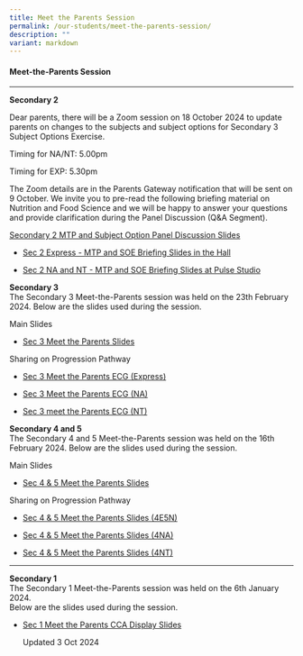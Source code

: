 ```yaml
---
title: Meet the Parents Session
permalink: /our-students/meet-the-parents-session/
description: ""
variant: markdown
---
```

<h4>Meet-the-Parents Session</h4>
<hr>
<p><strong>Secondary 2</strong>
</p>
<p>Dear parents, there will be a Zoom session on 18 October 2024 to update
parents on changes to the subjects and subject options for Secondary 3
Subject Options Exercise.</p>
<p>Timing for NA/NT: 5.00pm</p>
<p>Timing for EXP: 5.30pm</p>
<p>The Zoom details are in the Parents Gateway notification that will be
sent on 9 October. We invite you to pre-read the following briefing material
on Nutrition and Food Science and we will be happy to answer your questions
and provide clarification during the Panel Discussion (Q&amp;A Segment).</p>
<p><u>Secondary 2 MTP and Subject Option Panel Discussion Slides</u>
</p>
<ul data-tight="true" class="tight">
<li>
<p><a href="/files/S2_MTP___SOE_Hall_Slides.pdf" rel="noopener nofollow" target="_blank">Sec 2 Express - MTP and SOE Briefing Slides in the Hall</a>
</p>
</li>
<li>
<p><a href="/files/S2_MTP___SOE_Pulse_Studio_Slides.pdf" rel="noopener nofollow" target="_blank">Sec 2 NA and NT - MTP and SOE Briefing Slides at Pulse Studio</a>
</p>
</li>
</ul>
<p><strong>Secondary 3</strong> 
<br>The Secondary 3 Meet-the-Parents session was held on the 23th February
2024. Below are the slides used during the session.</p>
<p>Main Slides</p>
<ul data-tight="true" class="tight">
<li>
<p><a href="/files/S3_MTP_Slides.pdf" rel="noopener nofollow" target="_blank">Sec 3 Meet the Parents Slides</a>
</p>
</li>
</ul>
<p>Sharing on Progression Pathway</p>
<ul data-tight="true" class="tight">
<li>
<p><a href="/files/S3_MTP_ECG__3E_.pdf" rel="noopener nofollow" target="_blank">Sec 3 Meet the Parents ECG (Express)</a>
</p>
</li>
<li>
<p><a href="/files/S3_MTP_ECG__3NA_.pdf" rel="noopener nofollow" target="_blank">Sec 3 Meet the Parents ECG (NA)</a>
</p>
</li>
<li>
<p><a href="/files/S3_MTP_ECG__3NT_.pdf" rel="noopener nofollow" target="_blank">Sec 3 meet the Parents ECG (NT)</a>
</p>
</li>
</ul>
<p><strong>Secondary 4 and 5</strong> 
<br>The Secondary 4 and 5 Meet-the-Parents session was held on the 16th February
2024. Below are the slides used during the session.</p>
<p>Main Slides</p>
<ul data-tight="true" class="tight">
<li>
<p><a href="/files/S45_MTP_Slides.pdf" rel="noopener nofollow" target="_blank">Sec 4 &amp; 5 Meet the Parents Slides</a>
</p>
</li>
</ul>
<p>Sharing on Progression Pathway</p>
<ul data-tight="true" class="tight">
<li>
<p><a href="/files/S45_MTP_ECG__4E5N_.pdf" rel="noopener nofollow" target="_blank">Sec 4 &amp; 5 Meet the Parents Slides (4E5N)</a>
</p>
</li>
<li>
<p><a href="/files/S45_MTP_ECG__4NA_.pdf" rel="noopener nofollow" target="_blank">Sec 4 &amp; 5 Meet the Parents Slides (4NA)</a>
</p>
</li>
<li>
<p><a href="/files/S45_MTP_ECG__4NT_.pdf" rel="noopener nofollow" target="_blank">Sec 4 &amp; 5 Meet the Parents Slides (4NT)</a>
</p>
</li>
</ul>
<hr>
<p><strong>Secondary 1</strong> 
<br>The Secondary 1 Meet-the-Parents session was held on the 6th January 2024.
<br>Below are the slides used during the session.
<br>
</p>
<ul data-tight="true" class="tight">
<li>
<p><a href="/files/S1_MTP___CCA_Display_Slides.pdf" rel="noopener nofollow" target="_blank">Sec 1 Meet the Parents CCA Display Slides</a>
<br>
</p>
Updated 3 Oct 2024
</li>
</ul>
<p></p>